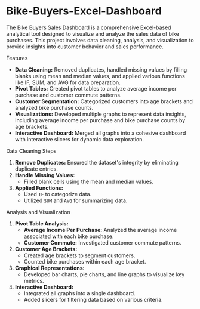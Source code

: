 # Bike-Buyers-Excel-Dashboard
 The Bike Buyers Sales Dashboard is a comprehensive Excel-based analytical tool designed to visualize and analyze the sales data of bike purchases. This project involves data cleaning, analysis, and visualization to provide insights into customer behavior and sales performance.

 Features

- **Data Cleaning:** Removed duplicates, handled missing values by filling blanks using mean and median values, and applied various functions like IF, SUM, and AVG for data preparation.
- **Pivot Tables:** Created pivot tables to analyze average income per purchase and customer commute patterns.
- **Customer Segmentation:** Categorized customers into age brackets and analyzed bike purchase counts.
- **Visualizations:** Developed multiple graphs to represent data insights, including average income per purchase and bike purchase counts by age brackets.
- **Interactive Dashboard:** Merged all graphs into a cohesive dashboard with interactive slicers for dynamic data exploration.

Data Cleaning Steps

1. **Remove Duplicates:** Ensured the dataset's integrity by eliminating duplicate entries.
2. **Handle Missing Values:**
   - Filled blank cells using the mean and median values.
3. **Applied Functions:**
   - Used `IF` to categorize data.
   - Utilized `SUM` and `AVG` for summarizing data.

Analysis and Visualization

1. **Pivot Table Analysis:**
   - **Average Income Per Purchase:** Analyzed the average income associated with each bike purchase.
   - **Customer Commute:** Investigated customer commute patterns.
2. **Customer Age Brackets:**
   - Created age brackets to segment customers.
   - Counted bike purchases within each age bracket.
3. **Graphical Representations:**
   - Developed bar charts, pie charts, and line graphs to visualize key metrics.
4. **Interactive Dashboard:**
   - Integrated all graphs into a single dashboard.
   - Added slicers for filtering data based on various criteria.

 

 
